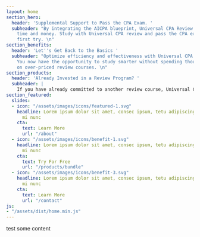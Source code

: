 ```yaml
---
layout: home
section_hero:
  header: 'Supplemental Support to Pass the CPA Exam. '
  subheader: "By integrating the AICPA blueprint, Universal CPA Review will save you
    time and money. Study with Universal CPA review and pass the CPA exam on your
    first try. \n"
section_benefits:
  header: 'Let''s Get Back to the Basics '
  subheader: "Optimize efficiency and effectiveness with Universal CPA Review products.
    You now have the opportunity to study smarter without spending thousands of dollars
    on over-priced review courses. \n"
section_products:
  header: 'Already Invested in a Review Program? '
  subheader: |
    If you have already committed to another review course, Universal CPA Review might still be for you. Our course products are guaranteed a new look at exam multiple choice questions, and practice simulations that you haven’t yet seen.
section_featured:
  slides:
  - icon: "/assets/images/icons/featured-1.svg"
    headline: Lorem ipsum dolor sit amet, consec ipsum, tetu adipiscing, elit, praesent,
      mi nunc
    cta:
      text: Learn More
      url: "/about"
  - icon: "/assets/images/icons/benefit-1.svg"
    headline: Lorem ipsum dolor sit amet, consec ipsum, tetu adipiscing, elit, praesent,
      mi nunc
    cta:
      text: Try For Free
      url: "/products/bundle"
  - icon: "/assets/images/icons/benefit-3.svg"
    headline: Lorem ipsum dolor sit amet, consec ipsum, tetu adipiscing, elit, praesent,
      mi nunc
    cta:
      text: Learn More
      url: "/contact"
js:
- "/assets/dist/home.min.js"
---
```

test some content